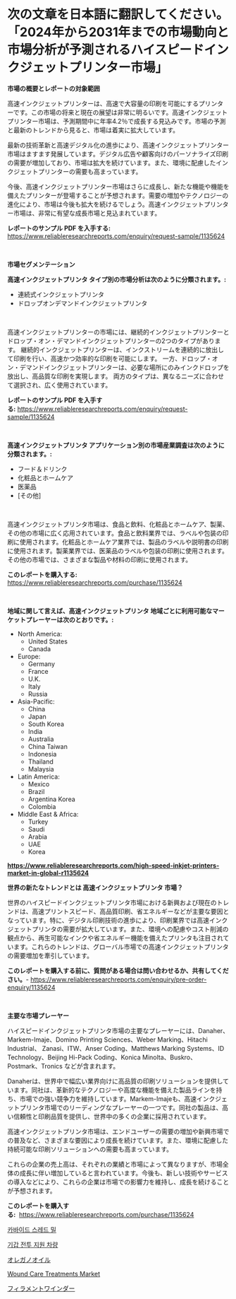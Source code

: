 <p><h1>次の文章を日本語に翻訳してください。「2024年から2031年までの市場動向と市場分析が予測されるハイスピードインクジェットプリンター市場」</h1></p><p><strong>市場の概要とレポートの対象範囲</strong></p>
<p><p>高速インクジェットプリンターは、高速で大容量の印刷を可能にするプリンターです。この市場の将来と現在の展望は非常に明るいです。高速インクジェットプリンター市場は、予測期間中に年率4.2％で成長する見込みです。市場の予測と最新のトレンドから見ると、市場は着実に拡大しています。</p><p>最新の技術革新と高速デジタル化の進歩により、高速インクジェットプリンター市場はますます発展しています。デジタル広告や顧客向けのパーソナライズ印刷の需要が増加しており、市場は拡大を続けています。また、環境に配慮したインクジェットプリンターの需要も高まっています。</p><p>今後、高速インクジェットプリンター市場はさらに成長し、新たな機能や機能を備えたプリンターが登場することが予想されます。需要の増加やテクノロジーの進化により、市場は今後も拡大を続けるでしょう。高速インクジェットプリンター市場は、非常に有望な成長市場と見込まれています。</p></p>
<p><strong>レポートのサンプル PDF を入手する:</strong> <a href="https://www.reliableresearchreports.com/enquiry/request-sample/1135624">https://www.reliableresearchreports.com/enquiry/request-sample/1135624</a></p>
<p>&nbsp;</p>
<p><strong>市場セグメンテーション</strong></p>
<p><strong>高速インクジェットプリンタ タイプ別の市場分析は次のように分類されます。:</strong></p>
<p><ul><li>連続式インクジェットプリンタ</li><li>ドロップオンデマンドインクジェットプリンタ</li></ul></p>
<p>&nbsp;</p>
<p><p>高速インクジェットプリンターの市場には、継続的インクジェットプリンターとドロップ・オン・デマンドインクジェットプリンターの2つのタイプがあります。 継続的インクジェットプリンターは、インクストリームを連続的に放出して印刷を行い、高速かつ効率的な印刷を可能にします。 一方、ドロップ・オン・デマンドインクジェットプリンターは、必要な場所にのみインクドロップを放出し、高品質な印刷を実現します。 両方のタイプは、異なるニーズに合わせて選択され、広く使用されています。</p></p>
<p><strong>レポートのサンプル PDF を入手する:</strong>&nbsp;<a href="https://www.reliableresearchreports.com/enquiry/request-sample/1135624">https://www.reliableresearchreports.com/enquiry/request-sample/1135624</a></p>
<p>&nbsp;</p>
<p><strong> 高速インクジェットプリンタ アプリケーション別の市場産業調査は次のように分類されます。:</strong></p>
<p><ul><li>フード＆ドリンク</li><li>化粧品とホームケア</li><li>医薬品</li><li>[その他]</li></ul></p>
<p>&nbsp;</p>
<p><p>高速インクジェットプリンタ市場は、食品と飲料、化粧品とホームケア、製薬、その他の市場に広く応用されています。食品と飲料業界では、ラベルや包装の印刷に使用されます。化粧品とホームケア業界では、製品のラベルや説明書の印刷に使用されます。製薬業界では、医薬品のラベルや包装の印刷に使用されます。その他の市場では、さまざまな製品や材料の印刷に使用されます。</p></p>
<p><strong>このレポートを購入する:</strong>&nbsp; <a href="https://www.reliableresearchreports.com/purchase/1135624">https://www.reliableresearchreports.com/purchase/1135624</a></p>
<p>&nbsp;</p>
<p><strong>地域に関して言えば、高速インクジェットプリンタ 地域ごとに利用可能なマーケットプレーヤーは次のとおりです。:</strong></p>
<p><ul>
    <li>
        North America:
        <ul>
            <li>United States</li>
            <li>Canada</li>
        </ul>
    </li>
    <li>
        Europe:
        <ul>
            <li>Germany</li>
            <li>France</li>
            <li>U.K.</li>
            <li>Italy</li>
            <li>Russia</li>
        </ul>
    </li>
    <li>
        Asia-Pacific:
        <ul>
            <li>China</li>
            <li>Japan</li>
            <li>South Korea</li>
            <li>India</li>
            <li>Australia</li>
            <li>China Taiwan</li>
            <li>Indonesia</li>
            <li>Thailand</li>
            <li>Malaysia</li>
        </ul>
    </li>
    <li>
        Latin America:
        <ul>
            <li>Mexico</li>
            <li>Brazil</li>
            <li>Argentina Korea</li>
            <li>Colombia</li>
        </ul>
    </li>
    <li>
        Middle East & Africa:
        <ul>
            <li>Turkey</li>
            <li>Saudi</li>
            <li>Arabia</li>
            <li>UAE</li>
            <li>Korea</li>
        </ul>
    </li>
    </ul></p>
<p><strong><a href="https://www.reliableresearchreports.com/high-speed-inkjet-printers-market-in-global-r1135624">https://www.reliableresearchreports.com/high-speed-inkjet-printers-market-in-global-r1135624</a></strong>&nbsp;</p>
<p><strong>世界の新たなトレンドとは 高速インクジェットプリンタ 市場？</strong></p>
<p><p>世界のハイスピードインクジェットプリンタ市場における新興および現在のトレンドは、高速プリントスピード、高品質印刷、省エネルギーなどが主要な要因となっています。特に、デジタル印刷技術の進歩により、印刷業界では高速インクジェットプリンタの需要が拡大しています。また、環境への配慮やコスト削減の観点から、再生可能なインクや省エネルギー機能を備えたプリンタも注目されています。これらのトレンドは、グローバル市場での高速インクジェットプリンタの需要増加を牽引しています。</p></p>
<p><strong>このレポートを購入する前に、質問がある場合は問い合わせるか、共有してください。</strong>- <a href="https://www.reliableresearchreports.com/enquiry/pre-order-enquiry/1135624">https://www.reliableresearchreports.com/enquiry/pre-order-enquiry/1135624</a></p>
<p>&nbsp;</p>
<p><strong>主要な市場プレーヤー</strong></p>
<p><p>ハイスピードインクジェットプリンタ市場の主要なプレーヤーには、Danaher、Markem-Imaje、Domino Printing Sciences、Weber Marking、Hitachi Industrial、 Zanasi、ITW、Anser Coding、Matthews Marking Systems、ID Technology、Beijing Hi-Pack Coding、Konica Minolta、Buskro、Postmark、Tronics などが含まれます。</p><p>Danaherは、世界中で幅広い業界向けに高品質の印刷ソリューションを提供しています。同社は、革新的なテクノロジーや高度な機能を備えた製品ラインを持ち、市場での強い競争力を維持しています。Markem-Imajeも、高速インクジェットプリンタ市場でのリーディングなプレーヤーの一つです。同社の製品は、高い信頼性と印刷品質を提供し、世界中の多くの企業に採用されています。</p><p>高速インクジェットプリンタ市場は、エンドユーザーの需要の増加や新興市場での普及など、さまざまな要因により成長を続けています。また、環境に配慮した持続可能な印刷ソリューションへの需要も高まっています。</p><p>これらの企業の売上高は、それぞれの業績と市場によって異なりますが、市場全体の成長に伴い増加していると言われています。今後も、新しい技術やサービスの導入などにより、これらの企業は市場での影響力を維持し、成長を続けることが予想されます。</p></p>
<p><strong>このレポートを購入する:</strong>&nbsp;&nbsp;<a href="https://www.reliableresearchreports.com/purchase/1135624">https://www.reliableresearchreports.com/purchase/1135624</a></p>
<p><p><a href="https://medium.com/@ineskuvalis/%EC%B9%B4%EB%B0%94%EC%9D%B4%EB%93%9C-%EB%82%98%EC%82%AC-%EB%B0%80-%EC%8B%9C%EC%9E%A5-%EC%8B%9C%EC%9E%A5-cagr-%EC%8B%9C%EC%9E%A5-%EB%8F%99%ED%96%A5-%EB%B0%8F-%EC%84%B1%EC%9E%A5-%EC%A0%84%EB%9E%B5%EC%97%90-%EB%8C%80%ED%95%9C-%ED%86%B5%EC%B0%B0%EB%A0%A5-e15b03928607">카바이드 스레드 밀</a></p><p><a href="https://medium.com/@santiagoiza565682023/%EC%95%94%ED%98%B8%ED%99%94%EB%90%9C-%EB%B0%A9%EC%96%B4%EC%A0%84-%EC%B0%A8%EB%9F%89-%EC%A7%80%EC%9B%90-%EC%8B%9C%EC%9E%A5-%EC%A7%80%ED%91%9C-%ED%95%B4%EB%8F%85-%EC%8B%9C%EC%9E%A5-%EC%A0%90%EC%9C%A0%EC%9C%A8-%EB%8F%99%ED%96%A5-%EB%B0%8F-%EC%84%B1%EC%9E%A5-%ED%8C%A8%ED%84%B4-27240841ce49">기갑 전투 지원 차량</a></p><p><a href="https://medium.com/@gordonilbrtck0879367/%E3%82%AA%E3%83%AC%E3%82%AC%E3%83%8E%E3%82%AA%E3%82%A4%E3%83%AB%E5%B8%82%E5%A0%B4%E3%81%AE%E5%88%86%E6%9E%90%E3%81%A82024%E5%B9%B4%E3%81%8B%E3%82%892031%E5%B9%B4%E3%81%BE%E3%81%A7%E3%81%AE%E3%82%B5%E3%82%A4%E3%82%BA%E4%BA%88%E6%B8%AC-539516261849">オレガノオイル</a></p><p><a href="https://www.linkedin.com/pulse/wound-care-treatments-market-exploring-share-trends-future-growth-y93nf?trackingId=pt8nz89bzj%2FQBLBVs%2F1znA%3D%3D">Wound Care Treatments Market</a></p><p><a href="https://github.com/dzy793153605/Market-Research-Report-List-1/blob/main/420926226596.md">フィラメントワインダー</a></p></p>